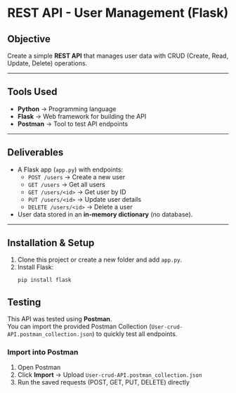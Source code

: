 # REST API - User Management (Flask)

##  Objective
Create a simple **REST API** that manages user data with CRUD (Create, Read, Update, Delete) operations.

---

##  Tools Used
- **Python** → Programming language  
- **Flask** → Web framework for building the API  
- **Postman** → Tool to test API endpoints  

---

##  Deliverables
- A Flask app (`app.py`) with endpoints:  
  - `POST /users` → Create a new user  
  - `GET /users` → Get all users  
  - `GET /users/<id>` → Get user by ID  
  - `PUT /users/<id>` → Update user details  
  - `DELETE /users/<id>` → Delete a user  
- User data stored in an **in-memory dictionary** (no database).  

---

##  Installation & Setup

1. Clone this project or create a new folder and add `app.py`.
2. Install Flask:
   ```bash
   pip install flask


##  Testing
This API was tested using **Postman**.  
You can import the provided Postman Collection (`User-crud-API.postman_collection.json`) to quickly test all endpoints.


###  Import into Postman
1. Open Postman  
2. Click **Import** → Upload `User-crud-API.postman_collection.json`  
3. Run the saved requests (POST, GET, PUT, DELETE) directly


